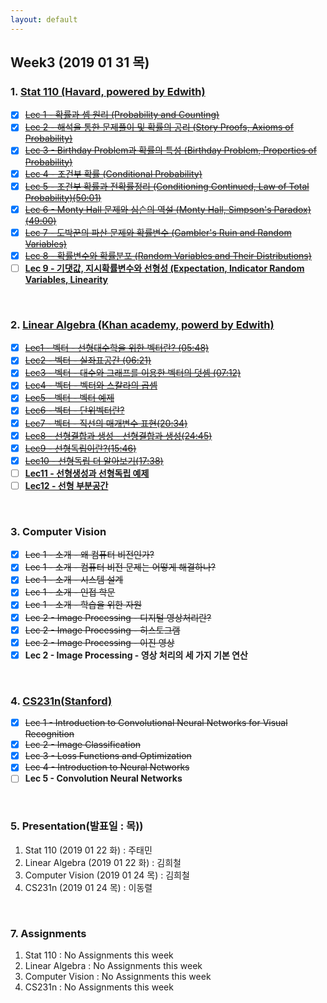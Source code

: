 ```yaml
---
layout: default
---
```

## Week3 (2019 01 31 목)

### 1. **[Stat 110 (Havard, powered by Edwith)](https://www.edwith.org/harvardprobability)**
- [x] ~~[Lec 1 - 확률과 셈 원리 (Probability and Counting)](http://www.edwith.org/harvardprobability/lecture/29349/)~~
- [x] ~~[Lec 2 - 해석을 통한 문제풀이 및 확률의 공리 (Story Proofs, Axioms of Probability)](http://www.edwith.org/harvardprobability/lecture/30894/)~~
- [x] ~~[Lec 3 - Birthday Problem과 확률의 특성 (Birthday Problem, Properties of Probability)](https://www.edwith.org/harvardprobability/lecture/30895/)~~
- [x] ~~[Lec 4 - 조건부 확률 (Conditional Probability)](https://www.edwith.org/harvardprobability/lecture/30896/)~~
- [x] ~~[Lec 5 - 조건부 확률과 전확률정리 (Conditioning Continued, Law of Total Probability)(50:01)](https://www.edwith.org/harvardprobability/lecture/30897/)~~
- [x] ~~[Lec 6 - Monty Hall 문제와 심슨의 역설 (Monty Hall, Simpson's Paradox)(49:00)](https://www.edwith.org/harvardprobability/lecture/30898/)~~
- [x] ~~[Lec 7 - 도박꾼의 파산 문제와 확률변수 (Gambler's Ruin and Random Variables)](https://www.edwith.org/harvardprobability/lecture/30899/)~~
- [x] ~~[Lec 8 - 확률변수와 확률분포 (Random Variables and Their Distributions)](https://www.edwith.org/harvardprobability/lecture/30900/)~~
- [ ] **[Lec 9 - 기댓값, 지시확률변수와 선형성 (Expectation, Indicator Random Variables, Linearity](https://www.edwith.org/harvardprobability/lecture/30901/)**

 <br>

### 2. **[Linear Algebra (Khan academy, powerd by Edwith)](https://www.edwith.org/linear-algebra)** 
- [x] ~~[Lec1 - 벡터 - 선형대수학을 위한 벡터란? (05:48)](http://www.edwith.org/linear-algebra/lecture/30304/)~~
- [x] ~~[Lec2 - 벡터 - 실좌표공간 (06:21)](http://www.edwith.org/linear-algebra/lecture/30305/)~~
- [x] ~~[Lec3 - 벡터 - 대수와 그래프를 이용한 벡터의 덧셈 (07:12)](http://www.edwith.org/linear-algebra/lecture/30306/)~~
- [x] ~~[Lec4 - 벡터 - 벡터와 스칼라의 곱셈](https://www.edwith.org/linear-algebra/lecture/30337/)~~
- [x] ~~[Lec5 - 벡터 - 벡터 예제](https://www.edwith.org/linear-algebra/lecture/30307/)~~
- [x] ~~[Lec6 - 벡터 - 단위벡터란?](https://www.edwith.org/linear-algebra/lecture/30308/)~~
- [x] ~~[Lec7 - 벡터 - 직선의 매개변수 표현(20:34)]()~~
- [x] ~~[Lec8 - 선형결합과 생성 - 선형결합과 생성(24:45)]( )~~
- [x] ~~[Lec9 - 선형독립이란?(15:46)](https://www.edwith.org/linear-algebra/lecture/30311/)~~
- [x] ~~[Lec10 - 선형독립 더 알아보기(17:38)](https://www.edwith.org/linear-algebra/lecture/30312/)~~
- [ ] **[Lec11 - 선형생성과 선형독립 예제](https://www.edwith.org/linear-algebra/lecture/30313/)**
- [ ] **[Lec12 - 선형 부분공간](https://www.edwith.org/linear-algebra/lecture/30314/)**
<br>

### 3. **Computer Vision**
- [x] ~~Lec 1 - 소개 - 왜 컴퓨터 비전인가?~~
- [x] ~~Lec 1 - 소개 - 컴퓨터 비전 문제는 어떻게 해결하나?~~
- [X] ~~Lec 1 - 소개 - 시스템 설계~~
- [X] ~~Lec 1 - 소개 - 인접 학문~~
- [X] ~~Lec 1 - 소개 - 학습을 위한 자원~~
- [x] ~~Lec 2 - Image Processing - 디지털 영상처리란?~~
- [x] ~~Lec 2 - Image Processing - 히스토그램~~
- [x] ~~Lec 2 - Image Processing - 이진 영상~~
- [x] **Lec 2 - Image Processing - 영상 처리의 세 가지 기본 연산**
<br>

### 4. [CS231n(Stanford)](https://github.com/insurgent92/CS231N_17_KOR_SUB)
- [X] ~~Lec 1 - Introduction to Convolutional Neural Networks for Visual Recognition~~
- [X] ~~Lec 2 - Image Classification~~
- [X] ~~Lec 3 - Loss Functions and Optimization~~
- [x] ~~Lec 4 - Introduction to Neural Networks~~
- [ ] **Lec 5 - Convolution Neural Networks**
<br>

### 5. Presentation(발표일 : 목))
1. Stat 110 (2019 01 22 화) : 주태민
2. Linear Algebra (2019 01 22 화) : 김희철
3. Computer Vision (2019 01 24 목) : 김희철
4. CS231n (2019 01 24 목) : 이동렬
<br> 

### 7. Assignments
1. Stat 110 : No Assignments this week
2. Linear Algebra : No Assignments this week
3. Computer Vision : No Assignments this week
4. CS231n : No Assignments this week
<br> 
